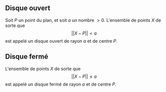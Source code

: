 ## Disque ouvert
Soit $P$ un point du plan, et soit $a$ un nombre $>0$.
L'ensemble de points $X$ de sorte que $$||X-P||<a$$ est appelé un disque ouvert de rayon $a$ et de centre $P$.

## Disque fermé
L'ensemble de points $X$ de sorte que $$||X-P||\le a$$ est appelé un disque fermé de rayon $a$ et de centre $P$. 